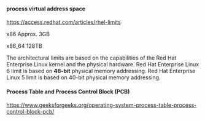 #### process virtual address space

https://access.redhat.com/articles/rhel-limits

x86 Approx. 3GB

x86_64 128TB

The architectural limits are based on the capabilities of the Red Hat Enterprise Linux kernel and the physical hardware. Red Hat Enterprise Linux 6 limit is based on **46-bit** physical memory addressing. Red Hat Enterprise Linux 5 limit is based on 40-bit physical memory addressing.

#### Process Table and Process Control Block (PCB)

https://www.geeksforgeeks.org/operating-system-process-table-process-control-block-pcb/

